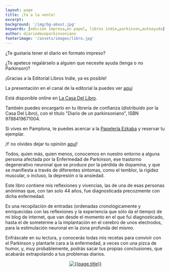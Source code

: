 ```yaml
---
layout: page
title: ¡Ya a la venta!
excerpt: 
background: '/img/bg-about.jpg'
keywords: [edición impresa,en papel, libros indie,parkinson,autoayuda]
author: diariodeunparkinsoniano
footerimage: '/assets/images/libro.jpg'
---
```


¿Te gustaría tener el diario en formato impreso?

¿Te apetece regalárselo a alguien que necesite ayuda (tenga o no Parkinson)?

¡Gracias a la Editorial Libros Indie, ya es posible!

La presentación en el canal de la editorial la puedes ver [aquí](https://youtu.be/3zu1g4SRBlM)

Está disponible online en [La Casa Del Libro](https://www.casadellibro.com/libro-diariodeunparkinsoniano-plantale-cara-a-tu-enfermedad/9788419671004/13429952).

También puedes encargarlo en tu librería de confianza (distribuido por la Casa Del Libro), con el título "Diario de un parkinsoniano", ISBN 9788419671004.

Si vives en Pamplona, te puedes acercar a la [Papelería Ezkaba](https://goo.gl/maps/XdCYyDgke24D3Kc67) y reservar tu ejemplar.

¡Y no olvides dejar tu opinión [aquí](https://www.casadellibro.com/libro-diariodeunparkinsoniano-plantale-cara-a-tu-enfermedad/9788419671004/13429952)!

Todos, quien más, quien menos, conocemos en nuestro entorno a alguna persona afectada por la Enfermedad de Parkinson, ese trastorno degenerativo neuronal que se produce por la pérdida de dopamina, y que se manifiesta a través de diferentes síntomas, como el temblor, la rigidez muscular, o incluso, la depresión o la ansiedad.

Este libro contiene mis reflexiones y vivencias, las de una de esas personas anónimas que, con tan solo 44 años, fue diagnosticada precozmente con dicha enfermedad. 

Es una recopilación de entradas (ordenadas cronológicamente y enriquecidas con las reflexiones y la experiencia que sólo da el tiempo) de mi blog de internet, que van desde el momento en el que fuí diagnosticado, hasta el de someterme a la implantación en el cerebro de unos electrodos, para la estimulación neuronal en la zona profunda del mismo.

Enfráscate en su lectura, y conocerás todas mis recetas para convivir con el Parkinson y plantarle cara a la enfermedad, a veces con una pizca de humor, y, muy probablemente, podrás sacar tus propias conclusiones, que acabarás extrapolando a tus problemas diarios.

<div align="center">
<a href="https://indie.quares.es/apex/quares/r/landingweb/detalle-producto?p2_id=33766&session=15415064343352">
<img class="img-fluid"   src="{{page.footerimage}}" alt="{{page.title}}"  />
</a>
</div>
